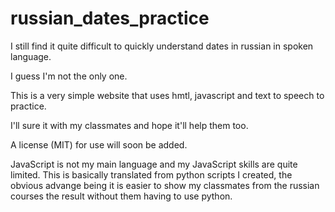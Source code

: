 # russian_dates_practice

I still find it quite difficult to quickly 
understand dates in russian in spoken language. 

I guess I'm not the only one. 

This is a very simple website that uses 
hmtl, javascript and text to speech 
to practice. 

I'll sure it with my classmates and 
hope it'll help them too.

A license (MIT) for use will soon be added. 

JavaScript is not my main language and my JavaScript 
skills are quite limited. This is basically 
translated from python scripts I created, the 
obvious advange being it is easier to show 
my classmates from the russian courses the result
without them having to use python. 

